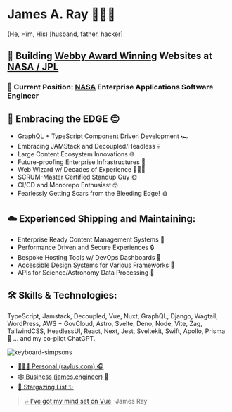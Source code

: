 # James A. Ray 👨‍💻🐐
(He, Him, His) [husband, father, hacker]

## 🚀 Building [Webby Award Winning](https://winners.webbyawards.com/2023/websites-and-mobile-sites/general-websites-and-mobile-sites/science/249075/nasas-jet-propulsion-laboratory-website) Websites at [**NASA / JPL**](https://www.jpl.nasa.gov)

### 💼 Current Position: [NASA](http://nasa.gov/) Enterprise Applications Software Engineer

## 🌟 Embracing the EDGE 😌
- GraphQL + TypeScript Component Driven Development 🏎️
- Embracing JAMStack and Decoupled/Headless 💀
- Large Content Ecosystem Innovations 🌐
- Future-proofing Enterprise Infrastructures 🔮
- Web Wizard w/ Decades of Experience 🧙🏻‍♂️
- SCRUM-Master Certified Standup Guy 🌞
- CI/CD and Monorepo Enthusiast 🤓
- Fearlessly Getting Scars from the Bleeding Edge! 🩸

## ☁️ Experienced Shipping and Maintaining:
- Enterprise Ready Content Management Systems 🧠
- Performance Driven and Secure Experiences 🔒
- Bespoke Hosting Tools w/ DevOps Dashboards 🚨
- Accessible Design Systems for Various Frameworks 🦮
- APIs for Science/Astronomy Data Processing 📡

## 🛠️ Skills & Technologies:
TypeScript, Jamstack, Decoupled, Vue, Nuxt, GraphQL, Django, Wagtail, WordPress, AWS + GovCloud, Astro, Svelte, Deno, Node, Vite, Zag, TailwindCSS, HeadlessUI, React, Next, Jest, Sveltekit, Swift, Apollo, Prisma 🤖 ... and my co-pilot ChatGPT.

![keyboard-simpsons](https://user-images.githubusercontent.com/1471894/180178352-1720e97a-1f98-401c-947e-d9dab25ef4f3.gif)

- [👨🏻‍🎤 Personal (raylus.com) 🎧](https://www.james.engineer)
- [🕸 Business (james.engineer) 💍](https://www.james.engineer)
- [🌠 Stargazing List ✨](https://github.com/jamesray?tab=stars)

> [🎶 I've got my mind set on Vue](https://www.youtube.com/watch?v=k68Fob0QA_k)
> -James Ray

